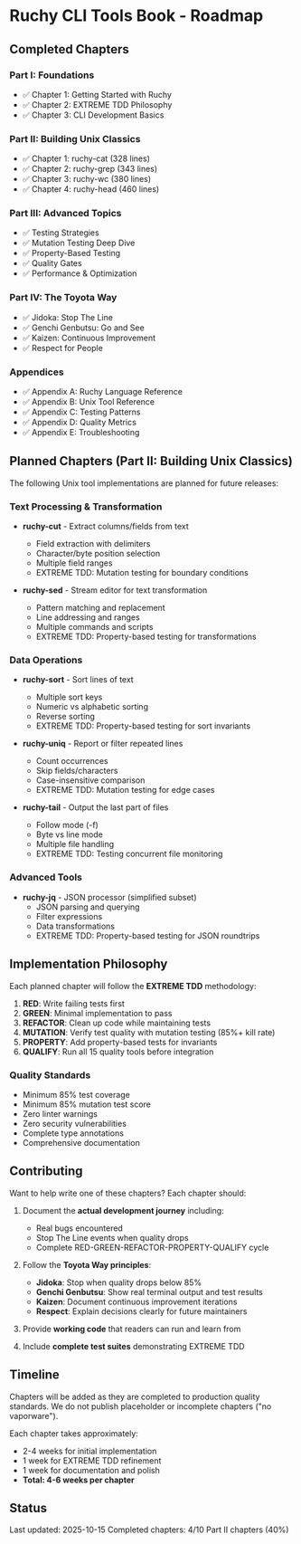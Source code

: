 # Ruchy CLI Tools Book - Roadmap

## Completed Chapters

### Part I: Foundations
- ✅ Chapter 1: Getting Started with Ruchy
- ✅ Chapter 2: EXTREME TDD Philosophy
- ✅ Chapter 3: CLI Development Basics

### Part II: Building Unix Classics
- ✅ Chapter 1: ruchy-cat (328 lines)
- ✅ Chapter 2: ruchy-grep (343 lines)
- ✅ Chapter 3: ruchy-wc (380 lines)
- ✅ Chapter 4: ruchy-head (460 lines)

### Part III: Advanced Topics
- ✅ Testing Strategies
- ✅ Mutation Testing Deep Dive
- ✅ Property-Based Testing
- ✅ Quality Gates
- ✅ Performance & Optimization

### Part IV: The Toyota Way
- ✅ Jidoka: Stop The Line
- ✅ Genchi Genbutsu: Go and See
- ✅ Kaizen: Continuous Improvement
- ✅ Respect for People

### Appendices
- ✅ Appendix A: Ruchy Language Reference
- ✅ Appendix B: Unix Tool Reference
- ✅ Appendix C: Testing Patterns
- ✅ Appendix D: Quality Metrics
- ✅ Appendix E: Troubleshooting

## Planned Chapters (Part II: Building Unix Classics)

The following Unix tool implementations are planned for future releases:

### Text Processing & Transformation
- **ruchy-cut** - Extract columns/fields from text
  - Field extraction with delimiters
  - Character/byte position selection
  - Multiple field ranges
  - EXTREME TDD: Mutation testing for boundary conditions

- **ruchy-sed** - Stream editor for text transformation
  - Pattern matching and replacement
  - Line addressing and ranges
  - Multiple commands and scripts
  - EXTREME TDD: Property-based testing for transformations

### Data Operations
- **ruchy-sort** - Sort lines of text
  - Multiple sort keys
  - Numeric vs alphabetic sorting
  - Reverse sorting
  - EXTREME TDD: Property-based testing for sort invariants

- **ruchy-uniq** - Report or filter repeated lines
  - Count occurrences
  - Skip fields/characters
  - Case-insensitive comparison
  - EXTREME TDD: Mutation testing for edge cases

- **ruchy-tail** - Output the last part of files
  - Follow mode (-f)
  - Byte vs line mode
  - Multiple file handling
  - EXTREME TDD: Testing concurrent file monitoring

### Advanced Tools
- **ruchy-jq** - JSON processor (simplified subset)
  - JSON parsing and querying
  - Filter expressions
  - Data transformations
  - EXTREME TDD: Property-based testing for JSON roundtrips

## Implementation Philosophy

Each planned chapter will follow the **EXTREME TDD** methodology:

1. **RED**: Write failing tests first
2. **GREEN**: Minimal implementation to pass
3. **REFACTOR**: Clean up code while maintaining tests
4. **MUTATION**: Verify test quality with mutation testing (85%+ kill rate)
5. **PROPERTY**: Add property-based tests for invariants
6. **QUALIFY**: Run all 15 quality tools before integration

### Quality Standards
- Minimum 85% test coverage
- Minimum 85% mutation test score
- Zero linter warnings
- Zero security vulnerabilities
- Complete type annotations
- Comprehensive documentation

## Contributing

Want to help write one of these chapters? Each chapter should:

1. Document the **actual development journey** including:
   - Real bugs encountered
   - Stop The Line events when quality drops
   - Complete RED-GREEN-REFACTOR-PROPERTY-QUALIFY cycle

2. Follow the **Toyota Way principles**:
   - **Jidoka**: Stop when quality drops below 85%
   - **Genchi Genbutsu**: Show real terminal output and test results
   - **Kaizen**: Document continuous improvement iterations
   - **Respect**: Explain decisions clearly for future maintainers

3. Provide **working code** that readers can run and learn from

4. Include **complete test suites** demonstrating EXTREME TDD

## Timeline

Chapters will be added as they are completed to production quality standards. We do not publish placeholder or incomplete chapters ("no vaporware").

Each chapter takes approximately:
- 2-4 weeks for initial implementation
- 1 week for EXTREME TDD refinement
- 1 week for documentation and polish
- **Total: 4-6 weeks per chapter**

## Status

Last updated: 2025-10-15
Completed chapters: 4/10 Part II chapters (40%)
